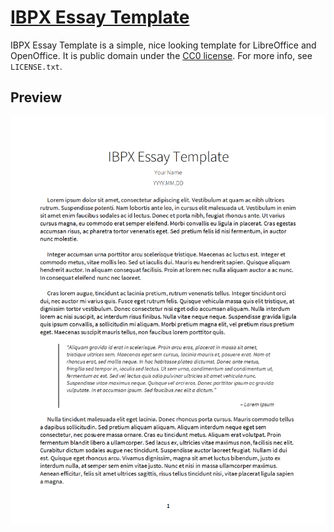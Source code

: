 # [IBPX Essay Template](https://github.com/IBPX/IBPXEssayTemplate)
IBPX Essay Template is a simple, nice looking template for LibreOffice and OpenOffice.
It is public domain under the [CC0 license](http://creativecommons.org/publicdomain/zero/1.0/). For more info, see `LICENSE.txt`.

## Preview
![Preview](https://raw.githubusercontent.com/IBPX/IBPXEssayTemplate/master/IBPXEssayTemplate_Preview.png)
